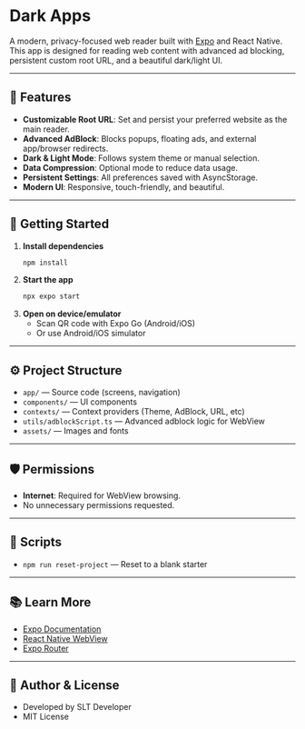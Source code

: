 # Dark Apps

A modern, privacy-focused web reader built with [Expo](https://expo.dev) and React Native. This app is designed for reading web content with advanced ad blocking, persistent custom root URL, and a beautiful dark/light UI.

---

## 🚀 Features

- **Customizable Root URL**: Set and persist your preferred website as the main reader.
- **Advanced AdBlock**: Blocks popups, floating ads, and external app/browser redirects.
- **Dark & Light Mode**: Follows system theme or manual selection.
- **Data Compression**: Optional mode to reduce data usage.
- **Persistent Settings**: All preferences saved with AsyncStorage.
- **Modern UI**: Responsive, touch-friendly, and beautiful.

---

## 📱 Getting Started

1. **Install dependencies**
   ```bash
   npm install
   ```
2. **Start the app**
   ```bash
   npx expo start
   ```
3. **Open on device/emulator**
   - Scan QR code with Expo Go (Android/iOS)
   - Or use Android/iOS simulator

---

## ⚙️ Project Structure

- `app/` — Source code (screens, navigation)
- `components/` — UI components
- `contexts/` — Context providers (Theme, AdBlock, URL, etc)
- `utils/adblockScript.ts` — Advanced adblock logic for WebView
- `assets/` — Images and fonts

---

## 🛡️ Permissions

- **Internet**: Required for WebView browsing.
- No unnecessary permissions requested.

---

## 📝 Scripts

- `npm run reset-project` — Reset to a blank starter

---

## 📚 Learn More

- [Expo Documentation](https://docs.expo.dev/)
- [React Native WebView](https://github.com/react-native-webview/react-native-webview)
- [Expo Router](https://expo.github.io/router/docs)

---

## 👤 Author & License

- Developed by SLT Developer
- MIT License
